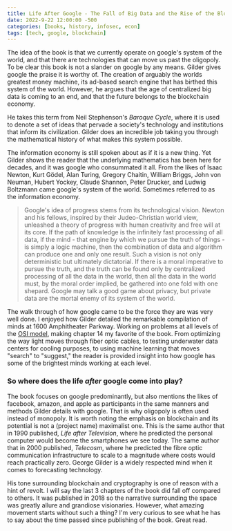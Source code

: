 ```yaml
---
title: Life After Google - The Fall of Big Data and the Rise of the Blockchain Economy | George Gilder
date: 2022-9-22 12:00:00 -500
categories: [books, history, infosec, econ]
tags: [tech, google, blockchain]
---
```



The idea of the book is that we currently operate on google's system of the world, and that there are technologies that can move us past the oligopoly. To be clear this book is not a slander on google by any means. Gilder gives google the praise it is worthy of. The creation of arguably the worlds greatest money machine, its ad-based search engine that has birthed this system of the world. However, he argues that the age of centralized big data is coming to an end, and that the future belongs to the blockchain economy.

He takes this term from Neil Stephenson's _Baroque Cycle_, where it is used to denote a set of ideas that pervade a society's technology and institutions that inform its civilization. Gilder does an incredible job taking you through the mathematical history of what makes this system possible.

The information economy is still spoken about as if it is a new thing. Yet Gilder shows the reader that the underlying mathematics has been here for decades, and it was google who consummated it all. From the likes of Isaac Newton, Kurt Gödel, Alan Turing, Gregory Chaitin, William Briggs, John von Neuman, Hubert Yockey, Claude Shannon, Peter Drucker, and Ludwig Boltzmann came google's system of the world. Sometimes referred to as the information economy.

>Google's idea of progress stems from its technological vision. Newton and his fellows, inspired by their Judeo-Christian world view, unleashed a theory of progress with human creativity and free will at its core. If the path of knowledge is the infinitely fast processing of all data, if the mind - that engine by which we pursue the truth of things - is simply a logic machine, then the combination of data and algorithm can produce one and only one result. Such a vision is not only deterministic but ultimately dictatorial. If there is a moral imperative to pursue the truth, and the truth can be found only by centralized processing of all the data in the world, then all the data in the world must, by the moral order implied, be gathered into one fold with one shepard. Google may talk a good game about privacy, but private data are the mortal enemy of its system of the world.

The walk through of how google came to be the force they are was very well done. I enjoyed how Gilder detailed the remarkable compilation of minds at 1600 Amphitheater Parkway. Working on problems at all levels of the [OSI model](https://www.wikiwand.com/en/OSI_model), making chapter 14 my favorite of the book. From optimizing the way light moves through fiber optic cables, to testing underwater data centers for cooling purposes, to using machine learning that moves "search" to "suggest," the reader is provided insight into how google has some of the brightest minds working at each level. 

### So where does the life _after_ google come into play?

The book focuses on google predominantly, but also mentions the likes of facebook, amazon, and apple as participants in the same manners and methods Gilder details with google. That is why oligopoly is often used instead of monopoly. It is worth noting the emphasis on blockchain and its potential is not a (project name) maximalist one. This is the same author that in 1990 published, _Life after Television_,  where he predicted the personal computer  would become the smartphones we see today. The same author that in 2000 published, _Telecosm_,  where he predicted the fibre optic communication infrastructure to scale to a magnitude where costs would reach practically zero. George Gilder is a widely respected mind when it comes to forecasting technology.

His tone surrounding blockchain and cryptography is one of reason with a hint of revolt. I will say the last 3 chapters of the book did fall off compared to others. It was published in 2018 so the narrative surrounding the space was greatly allure and grandiose visionaries. However, what amazing movement starts without such a thing? I'm very curious to see what he has to say about the time passed since publishing of the book. Great read.